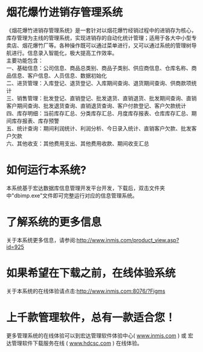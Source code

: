 # 烟花爆竹进销存管理系统

《烟花爆竹进销存管理系统》是一套针对以烟花爆竹经销过程中的进销存为核心，库存管理为主线的管理系统，实现进销存的自动化统计管理；适用于各大中小型专卖店、烟花爆竹厂等。各种操作既可以通过菜单进行，又可以通过系统的管理树导航进行。信息录入智能化，极大提高工作效率。  
主要功能包含：  
一、基础信息：公司信息、商品总类别、商品子类别、供应商信息、仓库名称、商品信息、客户信息、人员信息、数据初始化  
二、进货管理：入库登记、退货登记、入库期间查询、退货期间查询、供商款项统计  
三、销售管理：批发登记、直销登记、批发退货、直销退货、批发期间查询、直销客户期间查询、批发退货查询、直销退货查询、客户付款登记、客户欠款统计  
四、库存明细：当前库存汇总、分类库存汇总、月度库存报表、仓库库存汇总、期间库存报表、库存预警  
五、统计查询：期间利润统计、利润分析、今日录入统计、直销客户欠款、批发客户欠款  
六、其他收支：其他费用支出、其他费用收款、期间收支汇总  

# 如何运行本系统?

本系统基于宏达数据库信息管理开发平台开发，下载后，双击文件夹中"dbimp.exe"文件即可完整运行对应的信息管理系统。

# 了解系统的更多信息

关于本系统更多信息，请参阅:http://www.inmis.com/product_view.asp?id=925

# 如果希望在下载之前，在线体验系统

关于本系统的在线体验请点击:http://www.inmis.com:8076/?Figms

# 上千款管理软件，总有一款适合您！

更多管理系统的在线体验可以到宏达管理软件体验中心( www.inmis.com ) 或 宏达管理软件下载服务在线 ( www.hdcsc.com ) 在线体验。

